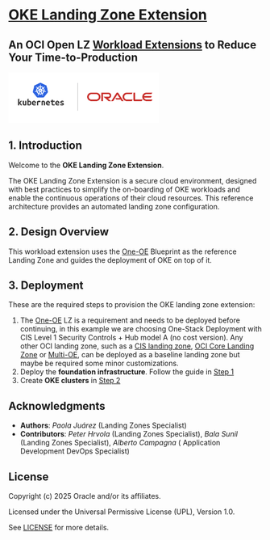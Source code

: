 # **[OKE Landing Zone Extension](#)**   <!-- omit from toc -->
## **An OCI Open LZ [Workload Extensions](#) to Reduce Your Time-to-Production**  <!-- omit from toc -->

 <img src="../../commons/images/icon_oke.jpg" height="100">

## **1. Introduction**
Welcome to the **OKE Landing Zone Extension**.

The OKE Landing Zone Extension is a secure cloud environment, designed with best practices to simplify the on-boarding of OKE workloads and enable the continuous operations of their cloud resources. This reference architecture provides an automated landing zone configuration.
&nbsp;

## **2. Design Overview**
This workload extension uses the [One-OE](https://github.com/oracle-quickstart/terraform-oci-open-lz/tree/master/blueprints/one-oe) Blueprint as the reference Landing Zone and guides the deployment of OKE on top of it.
&nbsp;

## **3. Deployment**

These are the required steps to provision the OKE landing zone extension:

 1. The [One-OE](https://github.com/oracle-quickstart/terraform-oci-open-lz/tree/master/blueprints/one-oe) LZ is a requirement and needs to be deployed before continuing, in this example we are choosing One-Stack Deployment with CIS Level 1 Security Controls + Hub model A (no cost version). Any other OCI landing zone, such as a [CIS landing zone](https://github.com/oci-landing-zones/oci-cis-landingzone-quickstart), [OCI Core Landing Zone](https://github.com/oci-landing-zones/terraform-oci-core-landingzone) or [Multi-OE](https://github.com/oci-landing-zones/oci-landing-zone-operating-entities/tree/master/blueprints/multi-oe/generic_v1/runtime), can be deployed as a baseline landing zone but maybe be required some minor customizations.
 2. Deploy the **foundation infrastructure**. Follow the guide in [Step 1](/1_foundation/)
 3. Create **OKE clusters** in [Step 2](2_oke/)

## Acknowledgments <!-- omit from toc -->
* **Authors**: *Paola Juárez* (Landing Zones Specialist) 
* **Contributors**: *Peter Hrvola* (Landing Zones Specialist), *Bala Sunil* (Landing Zones Specialist), *Alberto Campagna* ( Application Development DevOps Specialist) 
&nbsp;

## License <!-- omit from toc -->

Copyright (c) 2025 Oracle and/or its affiliates.

Licensed under the Universal Permissive License (UPL), Version 1.0.

See [LICENSE](/LICENSE) for more details.
